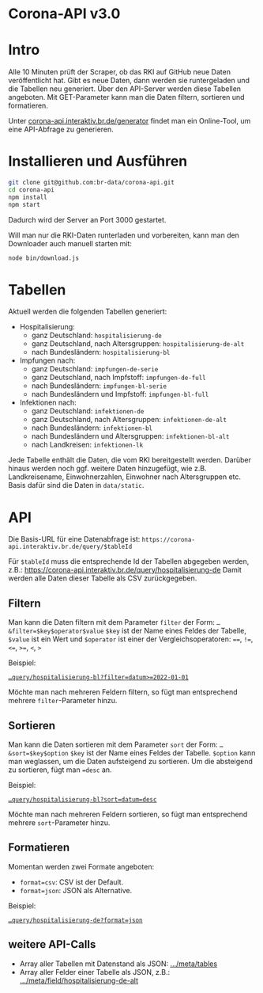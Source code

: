 # Corona-API v3.0

# Intro

Alle 10 Minuten prüft der Scraper, ob das RKI auf GitHub neue Daten veröffentlicht hat.
Gibt es neue Daten, dann werden sie runtergeladen und die Tabellen neu generiert.
Über den API-Server werden diese Tabellen angeboten. Mit GET-Parameter kann man die Daten filtern, sortieren und formatieren.

Unter [corona-api.interaktiv.br.de/generator](https://corona-api.interaktiv.br.de/generator) findet man ein Online-Tool, um eine API-Abfrage zu generieren.

# Installieren und Ausführen

```bash
git clone git@github.com:br-data/corona-api.git
cd corona-api
npm install
npm start
```

Dadurch wird der Server an Port 3000 gestartet.

Will man nur die RKI-Daten runterladen und vorbereiten, kann man den Downloader auch manuell starten mit:

```bash
node bin/download.js
````

# Tabellen

Aktuell werden die folgenden Tabellen generiert:

- Hospitalisierung:
	- ganz Deutschland: `hospitalisierung-de`
	- ganz Deutschland, nach Altersgruppen: `hospitalisierung-de-alt`
	- nach Bundesländern: `hospitalisierung-bl`
- Impfungen nach:
	- ganz Deutschland: `impfungen-de-serie`
	- ganz Deutschland, nach Impfstoff: `impfungen-de-full`
	- nach Bundesländern: `impfungen-bl-serie`
	- nach Bundesländern und Impfstoff: `impfungen-bl-full`
- Infektionen nach:
	- ganz Deutschland: `infektionen-de`
	- ganz Deutschland, nach Altersgruppen: `infektionen-de-alt`
	- nach Bundesländern: `infektionen-bl`
	- nach Bundesländern und Altersgruppen: `infektionen-bl-alt`
	- nach Landkreisen: `infektionen-lk`

Jede Tabelle enthält die Daten, die vom RKI bereitgestellt werden. Darüber hinaus werden noch ggf. weitere Daten hinzugefügt, wie z.B. Landkreisename, Einwohnerzahlen, Einwohner nach Altersgruppen etc. Basis dafür sind die Daten in `data/static`.

# API

Die Basis-URL für eine Datenabfrage ist: `https://corona-api.interaktiv.br.de/query/$tableId`

Für `$tableId` muss die entsprechende Id der Tabellen abgegeben werden, z.B.: https://corona-api.interaktiv.br.de/query/hospitalisierung-de Damit werden alle Daten dieser Tabelle als CSV zurückgegeben.

## Filtern

Man kann die Daten filtern mit dem Parameter `filter` der Form: `…&filter=$key$operator$value`
`$key` ist der Name eines Feldes der Tabelle, `$value` ist ein Wert und `$operator` ist einer der Vergleichsoperatoren: `==`, `!=`, `<=`, `>=`, `<`, `>`

Beispiel:

[`…query/hospitalisierung-bl?filter=datum>=2022-01-01`](https://corona-api.interaktiv.br.de/query/hospitalisierung-bl?filter=datum>=2022-01-01)

Möchte man nach mehreren Feldern filtern, so fügt man entsprechend mehrere `filter`-Parameter hinzu.

## Sortieren

Man kann die Daten sortieren mit dem Parameter `sort` der Form: `…&sort=$key$option`
`$key` ist der Name eines Feldes der Tabelle. `$option` kann man weglassen, um die Daten aufsteigend zu sortieren. Um die absteigend zu sortieren, fügt man `=desc` an.

Beispiel:

[`…query/hospitalisierung-bl?sort=datum=desc`](https://corona-api.interaktiv.br.de/query/hospitalisierung-bl?sort=datum=desc)

Möchte man nach mehreren Feldern sortieren, so fügt man entsprechend mehrere `sort`-Parameter hinzu.

## Formatieren

Momentan werden zwei Formate angeboten:
- `format=csv`: CSV ist der Default.
- `format=json`: JSON als Alternative.

Beispiel:

[`…query/hospitalisierung-de?format=json`](https://corona-api.interaktiv.br.de/query/hospitalisierung-de?format=json)

## weitere API-Calls

- Array aller Tabellen mit Datenstand als JSON: […/meta/tables](https://corona-api.interaktiv.br.de/meta/tables)
- Array aller Felder einer Tabelle als JSON, z.B.: […/meta/field/hospitalisierung-de-alt](https://corona-api.interaktiv.br.de/meta/fields/hospitalisierung-de-alt)

